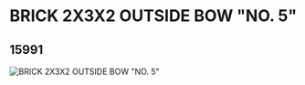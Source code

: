 # BRICK 2X3X2 OUTSIDE BOW "NO. 5"
## 15991
![BRICK 2X3X2 OUTSIDE BOW "NO. 5"](https://lc-www-live-s.legocdn.com/media/bricks/5/2/6056643.jpg)